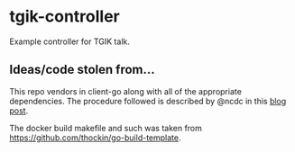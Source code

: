 # tgik-controller

Example controller for TGIK talk.

## Ideas/code stolen from...
This repo vendors in client-go along with all of the appropriate dependencies.  The procedure followed is described by @ncdc in this [blog post](https://blog.heptio.com/straighten-out-your-kubernetes-client-go-dependencies-heptioprotip-8baeed46fe7d).

The docker build makefile and such was taken from https://github.com/thockin/go-build-template.
